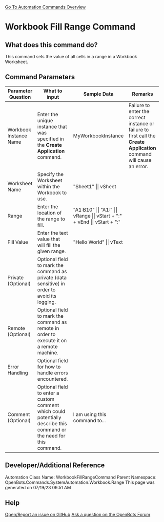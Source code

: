 <!--TITLE: Workbook Fill Range Command -->
<!-- SUBTITLE: a command in the System Automation Commands\Workbook\Range group. -->
[Go To Automation Commands Overview](/automation-commands)


# Workbook Fill Range Command


## What does this command do?
This command sets the value of all cells in a range in a Workbook Worksheet.


## Command Parameters
| Parameter Question   	| What to input  	|  Sample Data 	| Remarks  	|
| ---                    | ---               | ---           | ---       |
|Workbook Instance Name|Enter the unique instance that was specified in the **Create Application** command.|MyWorkbookInstance|Failure to enter the correct instance or failure to first call the **Create Application** command will cause an error.|
|Worksheet Name|Specify the Worksheet within the Workbook to use.|"Sheet1" \|\| vSheet||
|Range|Enter the location of the range to fill.|"A1:B10" \|\| "A1:" \|\| vRange \|\| vStart + ":" + vEnd \|\| vStart + ":"||
|Fill Value|Enter the text value that will fill the given range.|"Hello World" \|\| vText||
|Private (Optional)|Optional field to mark the command as private (data sensitive) in order to avoid its logging.|||
|Remote (Optional)|Optional field to mark the command as remote in order to execute it on a remote machine.|||
|Error Handling|Optional field for how to handle errors encountered.|||
|Comment (Optional)|Optional field to enter a custom comment which could potentially describe this command or the need for this command.|I am using this command to...||


## Developer/Additional Reference
Automation Class Name: WorkbookFillRangeCommand
Parent Namespace: OpenBots.Commands.SystemAutomation.Workbook.Range
This page was generated on 07/19/23 09:51 AM


## Help
[Open/Report an issue on GitHub](https://github.com/OpenBotsAI/OpenBots.Studio/issues/new)
[Ask a question on the OpenBots Forum](https://openbots.ai/forums/)
